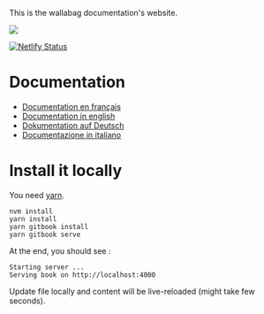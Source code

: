 This is the wallabag documentation's website.

![](https://raw.githubusercontent.com/wallabag/logo/master/_default/typo-horizontal/png/sm/logo-typo-horizontal-black-no-bg-no-border-sm.png)

[![Netlify Status](https://api.netlify.com/api/v1/badges/616e9b3f-9bae-4d9f-a0e7-6aad3436c123/deploy-status)](https://app.netlify.com/sites/wallabag-doc/deploys)

# Documentation

- [Documentation en français](/fr/SUMMARY.md)
- [Documentation in english](/en/SUMMARY.md)
- [Dokumentation auf Deutsch](/de/SUMMARY.md)
- [Documentazione in italiano](/it/SUMMARY.md)

# Install it locally

You need [yarn](https://www.yarnpkg.com/en/docs/install).

```
nvm install
yarn install
yarn gitbook install
yarn gitbook serve
```

At the end, you should see :

```
Starting server ...
Serving book on http://localhost:4000
```

Update file locally and content will be live-reloaded (might take few seconds).
